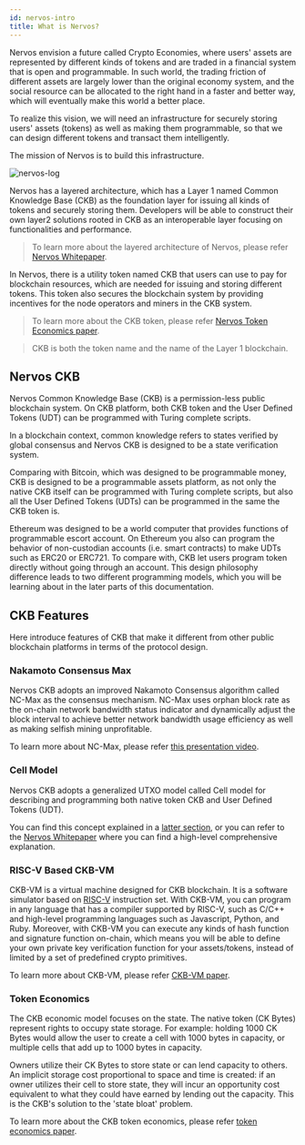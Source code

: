 ```yaml
---
id: nervos-intro
title: What is Nervos?
---
```


Nervos envision a future called Crypto Economies, where users' assets are represented by different kinds of tokens and are traded in a financial system that is open and programmable. In such world, the trading friction of different assets are largely lower than the original economy system, and the social resource can be allocated to the right hand in a faster and better way, which will eventually make this world a better place.

To realize this vision, we will need an infrastructure for securely storing users' assets (tokens) as well as making them programmable, so that we can design different tokens and transact them intelligently. 

The mission of Nervos is to build this infrastructure.

![nervos-log](assets/nervos-layers.png)

Nervos has a layered architecture, which has a Layer 1 named Common Knowledge Base (CKB) as the foundation layer for issuing all kinds of tokens and securely storing them. Developers will be able to construct their own layer2 solutions rooted in CKB as an interoperable layer focusing on functionalities and performance.

> To learn more about the layered architecture of Nervos, please refer [Nervos Whitepaper](https://github.com/nervosnetwork/rfcs/blob/master/rfcs/0002-ckb/0002-ckb.md).

In Nervos, there is a utility token named CKB that users can use to pay for blockchain resources, which are needed for issuing and storing different tokens. This token also secures the blockchain system by providing incentives for the node operators and miners in the CKB system.

> To learn more about the CKB token, please refer [Nervos Token Economics paper](https://github.com/nervosnetwork/rfcs/blob/master/rfcs/0015-ckb-cryptoeconomics/0015-ckb-cryptoeconomics.md).

> CKB is both the token name and the name of the Layer 1 blockchain.

## Nervos CKB

Nervos Common Knowledge Base (CKB) is a permission-less public blockchain system. On CKB platform, both CKB token and the User Defined Tokens (UDT) can be programmed with Turing complete scripts.

In a blockchain context, common knowledge refers to states verified by global consensus and Nervos CKB is designed to be a state verification system.

Comparing with Bitcoin, which was designed to be programmable money, CKB is designed to be a programmable assets platform, as not only the native CKB itself can be programmed with Turing complete scripts, but also all the User Defined Tokens (UDTs) can be programmed in the same the CKB token is.

Ethereum was designed to be a world computer that provides functions of programmable escort account. On Ethereum you also can program the behavior of non-custodian accounts (i.e. smart contracts) to make UDTs such as ERC20 or ERC721. To compare with, CKB let users program token directly without going through an account. This design philosophy difference leads to two different programming models, which you will be learning about in the later parts of this documentation.


## CKB Features

Here introduce features of CKB that make it different from other public blockchain platforms in terms of the protocol design.

### Nakamoto Consensus Max
Nervos CKB adopts an improved Nakamoto Consensus algorithm called NC-Max as the consensus mechanism. NC-Max uses orphan block rate as the on-chain network bandwidth status indicator and dynamically adjust the block interval to achieve better network bandwidth usage efficiency as well as making selfish mining unprofitable.

To learn more about NC-Max, please refer [this presentation video](https://www.youtube.com/watch?v=HSXzbgVRH_M).

### Cell Model

Nervos CKB adopts a generalized UTXO model called Cell model for describing and programming both native token CKB and User Defined Tokens (UDT).

You can find this concept explained in a [latter section](../basic-concepts/architecture.md#cell), or you can refer to the [Nervos Whitepaper](https://github.com/nervosnetwork/rfcs/blob/master/rfcs/0002-ckb/0002-ckb.md) where you can find a high-level comprehensive explanation.

### RISC-V Based CKB-VM
CKB-VM is a virtual machine designed for CKB blockchain. It is a software simulator based on [RISC-V](https://riscv.org/) instruction set. With CKB-VM, you can program in any language that has a compiler supported by RISC-V, such as C/C++ and high-level programming languages such as Javascript, Python, and Ruby. Moreover, with CKB-VM you can execute any kinds of hash function and signature function on-chain, which means you will be able to define your own private key verification function for your assets/tokens, instead of limited by a set of predefined crypto primitives. 

To learn more about CKB-VM, please refer [CKB-VM paper](https://github.com/nervosnetwork/rfcs/tree/master/rfcs/0003-ckb-vm).

### Token Economics
The CKB economic model focuses on the state. The native token (CK Bytes) represent rights to occupy state storage. For example: holding 1000 CK Bytes would allow the user to create a cell with 1000 bytes in capacity, or multiple cells that add up to 1000 bytes in capacity.

Owners utilize their CK Bytes to store state or can lend capacity to others. An implicit storage cost proportional to space and time is created: if an owner utilizes their cell to store state, they will incur an opportunity cost equivalent to what they could have earned by lending out the capacity. This is the CKB's solution to the 'state bloat' problem.

To learn more about the CKB token economics, please refer [token economics paper](https://github.com/nervosnetwork/rfcs/blob/master/rfcs/0015-ckb-cryptoeconomics/0015-ckb-cryptoeconomics.md).
